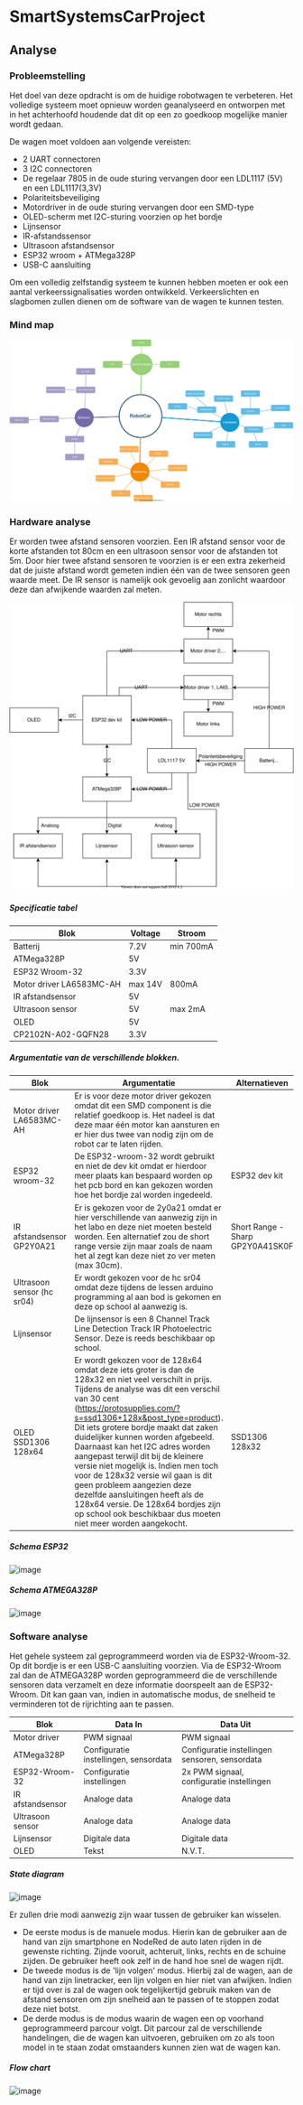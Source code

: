# SmartSystemsCarProject

## Analyse

### Probleemstelling
Het doel van deze opdracht is om de huidige robotwagen te verbeteren. Het volledige systeem moet opnieuw worden geanalyseerd en ontworpen met in het achterhoofd houdende dat dit op een zo goedkoop mogelijke manier wordt gedaan. 

De wagen moet voldoen aan volgende vereisten: 

- 2 UART connectoren
- 3  I2C connectoren
- De regelaar 7805 in de oude sturing vervangen door een LDL1117 (5V) en een LDL1117(3,3V)
- Polariteitsbeveiliging 
- Motordriver in de oude sturing vervangen door een SMD-type
- OLED-scherm met I2C-sturing voorzien op het bordje
- Lijnsensor
- IR-afstandssensor
- Ultrasoon afstandsensor
- ESP32 wroom + ATMega328P
- USB-C aansluiting

Om een volledig zelfstandig systeem te kunnen hebben moeten er ook een aantal verkeerssignalisaties worden ontwikkeld. Verkeerslichten en slagbomen zullen dienen om de software van de wagen te kunnen testen.


### Mind map

![](./Mind_map.svg) 


### Hardware analyse 

Er worden twee afstand sensoren voorzien. Een IR afstand sensor voor de korte afstanden tot 80cm en een ultrasoon sensor voor de afstanden tot 5m. Door hier twee afstand sensoren te voorzien is er een extra zekerheid dat de juiste afstand wordt gemeten indien één van de twee sensoren geen waarde meet. De IR sensor is namelijk ook gevoelig aan zonlicht waardoor deze dan afwijkende waarden zal meten. 



![](./Blokschema_driver.svg)



##### Specificatie tabel


| Blok | Voltage | Stroom |
|------|---------|----------|
| Batterij| 7.2V | min 700mA|
| ATMega328P| 5V | |
|ESP32 Wroom-32| 3.3V |  |
| Motor driver  LA6583MC-AH|max 14V | 800mA |
|IR afstandsensor | 5V| |
|Ultrasoon sensor | 5V| max 2mA|
|OLED | 5V | |
|CP2102N-A02-GQFN28 | 3.3V | |



##### Argumentatie van de verschillende blokken.

|Blok | Argumentatie | Alternatieven |
|------|---------|----------|
| Motor driver  LA6583MC-AH| Er is voor deze motor driver gekozen omdat dit een SMD component is die relatief goedkoop is. Het nadeel is dat deze maar één motor kan aansturen en er hier dus twee van nodig zijn om de robot car te laten rijden.| |
| ESP32 wroom-32 | De ESP32-wroom-32 wordt gebruikt en niet de dev kit omdat er hierdoor meer plaats kan bespaard worden op het pcb bord en kan gekozen worden hoe het bordje zal worden ingedeeld. | ESP32 dev kit |
| IR afstandsensor GP2Y0A21|Er is gekozen voor de 2y0a21 omdat er hier verschillende van aanwezig zijn in het labo en deze niet moeten besteld worden. Een alternatief zou de short range versie zijn maar zoals de naam het al zegt kan deze niet zo ver meten (max 30cm). | Short Range - Sharp GP2Y0A41SK0F|
| Ultrasoon sensor (hc sr04) | Er wordt gekozen voor de hc sr04 omdat deze tijdens de lessen arduino programming al aan bod is gekomen en deze op school al aanwezig is. | |
| Lijnsensor | De lijnsensor is een 8 Channel Track Line Detection Track IR Photoelectric Sensor. Deze is reeds beschikbaar op school. |  |
| OLED SSD1306 128x64| Er wordt gekozen voor de 128x64 omdat deze iets groter is dan de 128x32 en niet veel verschilt in prijs. Tijdens de analyse was dit een verschil van 30 cent (https://protosupplies.com/?s=ssd1306+128x&post_type=product). Dit iets grotere bordje maakt dat zaken duidelijker kunnen worden afgebeeld. Daarnaast kan het I2C adres worden aangepast terwijl dit bij de kleinere versie niet mogelijk is. Indien men toch voor de 128x32 versie wil gaan is dit geen probleem aangezien deze dezelfde aansluitingen heeft als de 128x64 versie. De 128x64 bordjes zijn op school ook beschikbaar dus moeten niet meer worden aangekocht. | SSD1306 128x32|



##### Schema ESP32
![image](https://user-images.githubusercontent.com/93762886/165937903-5e86907d-d823-4586-b909-b09307b27cb7.png)




##### Schema ATMEGA328P

![image](https://user-images.githubusercontent.com/93762886/165937969-18916344-c1a0-4e8d-9adf-e1a0f540e9bd.png)




### Software analyse

Het gehele systeem zal geprogrammeerd worden via de ESP32-Wroom-32. Op dit bordje is er een USB-C aansluiting voorzien. Via de ESP32-Wroom zal dan de ATMEGA328P worden geprogrammeerd die de verschillende sensoren data verzamelt en deze informatie doorspeelt aan de ESP32-Wroom. Dit kan gaan van, indien in automatische modus, de snelheid te verminderen tot de rijrichting aan te passen. 



|Blok | Data In | Data Uit |
|------|---------|----------|
|Motor driver | PWM signaal | PWM signaal|
|ATMega328P | Configuratie instellingen, sensordata| Configuratie instellingen sensoren, sensordata|
|ESP32-Wroom-32| Configuratie instellingen | 2x PWM signaal, configuratie instellingen  |
|IR afstandsensor | Analoge data| Analoge data|
|Ultrasoon sensor | Analoge data| Analoge data|
|Lijnsensor | Digitale data	| Digitale data|
|OLED |  Tekst | N.V.T.  |



##### State diagram
![image](https://user-images.githubusercontent.com/93762886/165938018-c75b0866-e3c6-40c3-9eed-106ca31d7956.png)




Er zullen drie modi aanwezig zijn waar tussen de gebruiker kan wisselen.

- De eerste modus is de manuele modus. Hierin kan de gebruiker aan de hand van zijn smartphone en NodeRed de auto laten rijden in de gewenste richting. Zijnde vooruit, achteruit, links, rechts en de schuine zijden. De gebruiker heeft ook zelf in de hand hoe snel de wagen rijdt. 
- De tweede modus is de 'lijn volgen' modus. Hierbij zal de wagen, aan de hand van zijn linetracker, een lijn volgen en hier niet van afwijken. Indien er tijd over is zal de wagen ook tegelijkertijd gebruik maken van de afstand sensoren om zijn snelheid aan te passen of te stoppen zodat deze niet botst. 
- De derde modus is de modus waarin de wagen een op voorhand geprogrammeerd parcour volgt. Dit parcour zal de verschillende handelingen, die de wagen kan uitvoeren, gebruiken om zo als toon model in te staan zodat omstaanders kunnen zien wat de wagen kan. 



##### Flow chart 


![image](https://user-images.githubusercontent.com/93762886/165938070-fa2bc4d0-67b3-4f60-9bc2-a57e4179a6c9.png)
